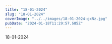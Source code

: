 ```yaml
---
title: "18-01-2024"
slug: "18-01-2024"
coverImage: "../../images/18-01-2024-gxNz.jpg"
pubDate: "2024-01-18T11:29:57.685Z"
---
```


18-01-2024
